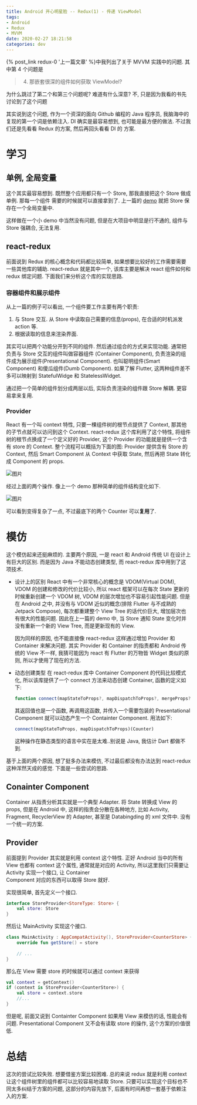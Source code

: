 ```yaml
---
title: Android 开心明星脸 -- Redux(1) - 传递 ViewModel
tags: 
- Android
- Redux
- MVVM
date: 2020-02-27 18:21:58
categories: dev
---
```


{% post_link redux-0 '上一篇文章' %}中我列出了关于 MVVM 实践中的问题. 其中第 4 个问题是

> 4. 那嵌套很深的组件如何获取 ViewModel?

为什么跳过了第二个和第三个问题呢? 难道有什么深意? 不, 只是因为我看的书先讨论到了这个问题

其实说到这个问题, 作为一个资深的面向 Github 编程的 Java 程序员, 我脑海中的复现的第一个词是依赖注入.
DI 确实是最容易想到, 也可能是最方便的做法. 不过我们还是先看看 Redux 的方案, 然后再回头看看 DI 的
方案.

# 学习

## 单例, 全局变量
这个其实最容易想到. 既然整个应用都只有一个 Store, 那我直接把这个 Store 做成单例. 那每一个组件 
需要的时候就可以直接拿到了. 上一篇的 
[demo](https://github.com/Guaidaodl/Android-Redux/tree/master/Andux-Base) 就把 
Store 保存在一个全局变量中.

这样做在一个小 demo 中当然没有问题, 但是在大项目中明显是行不通的, 组件与 Store 强耦合, 无法复用.

## react-redux
前面说到 Redux 的核心概念和代码都比较简单, 如果想要比较好的工作需要需要一些其他库的辅助. 
react-redux 就是其中一个, 该库主要是解决 react 组件如何和 redux 绑定问题. 
下面我们来分析这个库的实现思路.

### 容器组件和展示组件
从上一篇的例子可以看出, 一个组件要工作主要有两个职责:

1. 与 Store 交互. 从 Store 中读取自己需要的信息(props), 在合适的时机派发 action 等.
2. 根据读取的信息来渲染界面.

其实可以把两个功能分开到不同的组件. 然后通过组合的方式来实现功能. 通常把负责与 Store 交互的组件叫做容器组件
(Container Component), 负责渲染的组件成为展示组件(Presentational Component). 
也叫聪明组件(Smart Component) 和傻瓜组件(Dumb Component). 如果了解 Flutter, 这两种组件差不多可以映射到
StatefulWidge 和 StatelessWidget.

通过把一个简单的组件划分成两层以后, 实际负责渲染的组件跟 Store 解耦. 更容易拿来复用. 

### Provider
React 有一个叫 context 特性, 只要一棵组件树的根节点提供了 Context, 那其他的子节点就可以访问到这个 Context.
react-redux 这个库利用了这个特性, 将组件树的根节点换成了一个定义好的 Provider, 这个 Provider
的功能就是提供一个含有 store 的 Context. 整个流程可以概括为下面的图: Provider
提供含有 Store 的 Context, 然后 Smart Component 从 Context 中获取 State, 然后再把 
State 转化成 Component 的 props.

![图片](/images/Redux-1-2.png)

经过上面的两个操作. 像上一个 demo 那种简单的组件结构变化如下.

![图片](/images/Redux-1-1.png)

可以看到变得复杂了一点, 不过最底下的两个 Counter 可以**复用**了.

# 模仿

这个模仿起来还挺麻烦的. 主要两个原因, 一是 react 和 Android 传统 UI 在设计上有巨大的区别.
而是因为 Java 不能动态创建类型, 而 react-redux 库中用到了这项技术.

- 设计上的区别
  React 中有一个非常核心的概念是 VDOM(Virtual DOM), VDOM 的创建和修改的代价比较小, 所以 react
  框架可以在每次 State 更新的时候重新创建一个 VDOM 树, VDOM 的层次增加也不容易引起性能问题. 
  但是在 Android 之中, 并没有与 VDOM 近似的概念(排除 Flutter 与不成熟的 Jetpack Compose),
  每次都重建整个 View Tree 的话代价巨大, 增加层次也有很大的性能问题. 因此在上一篇的 demo 中, 
  当 Store 通知 State 变化时并没有重新一个新的 View Tree, 而是更新现有的 View.

  因为同样的原因, 也不能直接像 react-redux 这样通过增加 Provider 和 Container 来解决问题.
  其实 Provider 和 Container 的指责都和 Android 传统的 View 不一样, 
  我猜可能因为 react 有 Flutter 的万物皆 Widget 类似的原则, 所以才使用了现在的方法.

- 动态创建类型
  在 react-redux 库中 Container Component 的代码比较模式化, 所以该库提供了一个 connect 
  方法来动态创建 Container, 函数的定义如下: 
  ``` javascript
  function connect(mapStateToProps?, mapDispatchToProps?, mergeProps?, options?)
  ```
  其返回值也是一个函数, 再调用这函数, 并传入一个需要包装的 Presentational Component 
  就可以动态产生一个 Containter Component. 用法如下:
  ``` javascript
  connect(mapStateToProps, mapDispatchToProps)(Counter)
  ```
  这种操作在静态类型的语言中实在是太难..别说是 Java, 我估计 Dart 都做不到. 

基于上面的两个原因, 想了挺多办法来模仿, 不过最后都没有办法达到 react-redux 这种浑然天成的感觉.
下面是一些尝试的思路.

## Conainter Component
Container 从指责分析其实就是一个典型 Adapter. 将 State 转换成 View 的 props, 但是在 Android
中, 这样的指责会分散在各种地方, 比如 Activity, Fragment, RecyclerView 的 Adapter, 甚至是
Databingding 的 xml 文件中. 没有一个统一的方案.

## Provider
前面提到 Provider 其实就是利用 context 这个特性. 正好 Android 当中的所有 View 也都有 context 
这个属性, 通常就是对应的 Activity, 所以这里我们只需要让 Activity 实现一个接口, 让 Container  
Component 对应的东西可以取得 Store 就好. 

实现很简单, 首先定义一个接口.

``` kotlin
interface StoreProvider<StoreType: Store> {
    val store: Store
}
```

然后让 MainActivity 实现这个接口.

``` kotlin
class MainActivity : AppCompatActivity(), StoreProvider<CounterStore> {
    override fun getStore() = store
    
    // ...
}
```

那么在 View 需要 store 的时候就可以通过 context 来获得
``` kotlin
val context = getContext()
if (context is StoreProvider<CounterStore>) {
    val store = context.store
    //...
}
```

但是呢, 前面又说到 Containter Component 如果用 View 来模仿的话, 性能会有问题. Presentational
Component 又不会有读取 store 的操作, 这个方案的价值很低.

# 总结

这次的尝试比较失败. 想要借鉴方案比较困难. 总的来说 redux 就是利用 context 
让这个组件树里的组件都可以比较容易地读取 Store. 只要可以实现这个目标也不同太多纠结于方案的问题,
这部分的内容先放下, 后面有时间再想一套基于依赖注入的方案.


